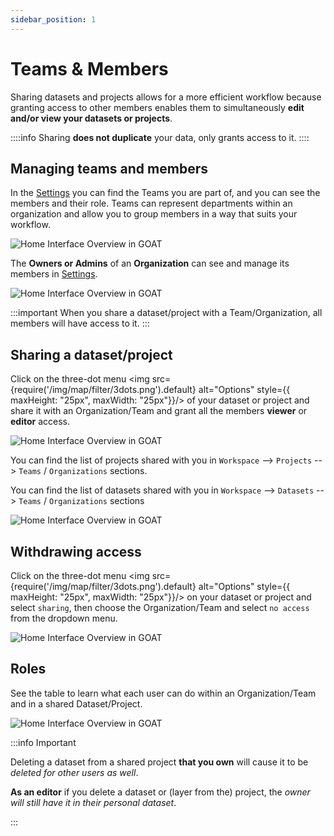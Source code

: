 ```yaml
---
sidebar_position: 1
---
```


# Teams & Members

Sharing datasets and projects allows for a more efficient workflow because granting access to other members enables them to simultaneously **edit and/or view your datasets or projects**. 

::::info
Sharing **does not duplicate** your data, only grants access to it.
::::

## **Managing teams and members**

In the [Settings](../workspace/settings.md) you can find the Teams you are part of, and you can see the members and their role. Teams can represent departments within an organization and allow you to group members in a way that suits your workflow.

<div style={{ display: 'flex', flexDirection: 'column', alignItems: 'center' }}>
  <img src={require('/img/sharing/sharing_teams.png').default} alt="Home Interface Overview in GOAT" style={{ maxHeight: "750px", maxWidth: "750px", objectFit: "cover"}}/>
</div>
<p> </p>

The <b>Owners or Admins</b> of an <b>Organization</b> can see and manage its members in [Settings](../workspace/settings.md).

<p> </p>
<div style={{ display: 'flex', flexDirection: 'column', alignItems: 'center' }}>
  <img src={require('/img/sharing/sharing_organization.png').default} alt="Home Interface Overview in GOAT" style={{ maxHeight: "750px", maxWidth: "750px", objectFit: "cover"}}/>
</div>
<p> </p>

:::important
When you share a dataset/project with a Team/Organization, all members will have access to it. 
:::


## **Sharing a dataset/project**
Click on the three-dot menu <img src={require('/img/map/filter/3dots.png').default} alt="Options" style={{ maxHeight: "25px", maxWidth: "25px"}}/> of your dataset or project and share it with an Organization/Team and grant all the members **viewer** or **editor** access. 

<p> </p>
<div style={{ display: 'flex', flexDirection: 'column', alignItems: 'center' }}>
  <img src={require('/img/sharing/sharing_access.png').default} alt="Home Interface Overview in GOAT" style={{ maxHeight: "750px", maxWidth: "750px", objectFit: "cover"}}/>
</div>
<p> </p>

<p>
You can find the list of projects shared with you in <code>Workspace</code> --> <code>Projects</code> --> <code>Teams</code> / <code>Organizations</code> sections.</p>
You can find the list of datasets shared with you in <code>Workspace</code> -->  <code>Datasets</code> --> <code>Teams</code> / <code>Organizations</code> sections

<p> </p>
<div style={{ display: 'flex', flexDirection: 'column', alignItems: 'center' }}>
  <img src={require('/img/sharing/sharing_teamsandorg.png').default} alt="Home Interface Overview in GOAT" style={{ maxHeight: "750px", maxWidth: "750px", objectFit: "cover"}}/>
</div>



## **Withdrawing access**

Click on the three-dot menu <img src={require('/img/map/filter/3dots.png').default} alt="Options" style={{ maxHeight: "25px", maxWidth: "25px"}}/> on your dataset or project and select <code>sharing</code>, then choose the Organization/Team and select <code>no access</code> from the dropdown menu. 

<p> </p>
<div style={{ display: 'flex', flexDirection: 'column', alignItems: 'center' }}>
  <img src={require('/img/sharing/sharing_whitdraw.png').default} alt="Home Interface Overview in GOAT" style={{ maxHeight: "500px", maxWidth: "500px", objectFit: "cover"}}/>
</div>

## **Roles**

See the table to learn what each user can do within an Organization/Team and in a shared Dataset/Project.

<p> </p>
<div style={{ display: 'flex', flexDirection: 'column', alignItems: 'center' }}>
  <img src={require('/img/sharing/sharing_roles_table.png').default} alt="Home Interface Overview in GOAT" style={{ maxHeight: "Auto", maxWidth: "Auto", objectFit: "cover"}}/>
</div>
<p> </p>

:::info Important

Deleting a dataset from a shared project **that you own** will cause it to be *deleted for other users as well*.

**As an editor** if you delete a dataset or (layer from the) project, the *owner will still have it in their personal dataset*.

:::